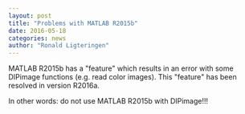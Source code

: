 ```yaml
---
layout: post
title: "Problems with MATLAB R2015b"
date: 2016-05-18
categories: news
author: "Ronald Ligteringen"
---
```


MATLAB R2015b has a "feature" which results in an error with some DIPimage
functions (e.g. read color images). This "feature" has been resolved in
version R2016a.

In other words: do not use MATLAB R2015b with DIPimage!!!
